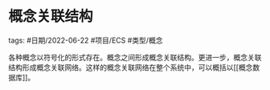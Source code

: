 # 概念关联结构


tags: #日期/2022-06-22 #项目/ECS #类型/概念 





各种概念以符号化的形式存在。概念之间形成概念关联结构。更进一步，概念关联结构形成概念关联网络。这样的概念关联网络在整个系统中，可以概括以[[概念数据库]]。